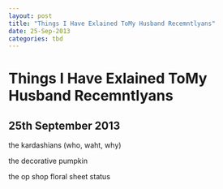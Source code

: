 ```yaml
---
layout: post
title: "Things I Have Exlained ToMy Husband Recemntlyans"
date: 25-Sep-2013
categories: tbd
---
```


# Things I Have Exlained ToMy Husband Recemntlyans

## 25th September 2013

the kardashians (who,   waht, why)

the decorative pumpkin

the op shop floral sheet status
